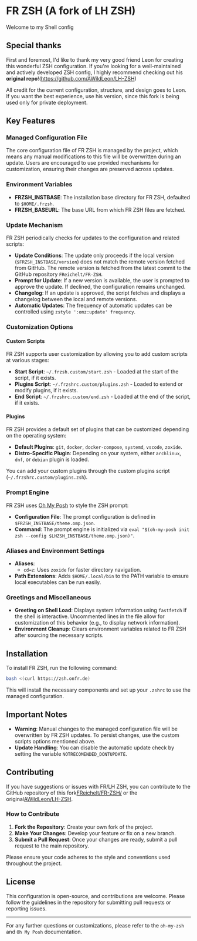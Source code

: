 # FR ZSH (A fork of LH ZSH)

Welcome to my Shell config

## Special thanks
First and foremost, I'd like to thank my very good friend Leon for creating this wonderful ZSH configuration.
If you're looking for a well-maintained and actively developed ZSH config, I highly recommend checking out his **original repo**!(https://github.com/AWildLeon/LH-ZSH)

All credit for the current configuration, structure, and design goes to Leon. If you want the best experience, use his version, since this fork is being used only for private deployment.
## Key Features

### Managed Configuration File

The core configuration file of FR ZSH is managed by the project, which means any manual modifications to this file will be overwritten during an update. Users are encouraged to use provided mechanisms for customization, ensuring their changes are preserved across updates.

### Environment Variables

- **FRZSH_INSTBASE**: The installation base directory for FR ZSH, defaulted to `$HOME/.frzsh`.
- **FRZSH_BASEURL**: The base URL from which FR ZSH files are fetched.

### Update Mechanism

FR ZSH periodically checks for updates to the configuration and related scripts:

- **Update Conditions**: The update only proceeds if the local version (`$FRZSH_INSTBASE/version`) does not match the remote version fetched from GitHub. The remote version is fetched from the latest commit to the GitHub repository `FReichelt/FR-ZSH`.
- **Prompt for Update**: If a new version is available, the user is prompted to approve the update. If declined, the configuration remains unchanged.
- **Changelog**: If an update is approved, the script fetches and displays a changelog between the local and remote versions.
- **Automatic Updates**: The frequency of automatic updates can be controlled using `zstyle ':omz:update' frequency`.

### Customization Options

#### Custom Scripts

FR ZSH supports user customization by allowing you to add custom scripts at various stages:

- **Start Script**: `~/.frzsh.custom/start.zsh` - Loaded at the start of the script, if it exists.
- **Plugins Script**: `~/.frzshrc.custom/plugins.zsh` - Loaded to extend or modify plugins, if it exists.
- **End Script**: `~/.frzshrc.custom/end.zsh` - Loaded at the end of the script, if it exists.

#### Plugins

FR ZSH provides a default set of plugins that can be customized depending on the operating system:

- **Default Plugins**: `git`, `docker`, `docker-compose`, `systemd`, `vscode`, `zoxide`.
- **Distro-Specific Plugin**: Depending on your system, either `archlinux`, `dnf`, or `debian` plugin is loaded.

You can add your custom plugins through the custom plugins script (`~/.frzshrc.custom/plugins.zsh`).

### Prompt Engine

FR ZSH uses [Oh My Posh](https://ohmyposh.dev/) to style the ZSH prompt:

- **Configuration File**: The prompt configuration is defined in `$FRZSH_INSTBASE/theme.omp.json`.
- **Command**: The prompt engine is initialized via `eval "$(oh-my-posh init zsh --config $LHZSH_INSTBASE/theme.omp.json)"`.

### Aliases and Environment Settings

- **Aliases**:
  - `cd=z`: Uses `zoxide` for faster directory navigation.
- **Path Extensions**: Adds `$HOME/.local/bin` to the PATH variable to ensure local executables can be run easily.

### Greetings and Miscellaneous

- **Greeting on Shell Load**: Displays system information using `fastfetch` if the shell is interactive. Uncommented lines in the file allow for customization of this behavior (e.g., to display network information).
- **Environment Cleanup**: Clears environment variables related to FR ZSH after sourcing the necessary scripts.

## Installation

To install FR ZSH, run the following command:

```sh
bash <(curl https://zsh.onfr.de)
```

This will install the necessary components and set up your `.zshrc` to use the managed configuration.

## Important Notes

- **Warning**: Manual changes to the managed configuration file will be overwritten by FR ZSH updates. To persist changes, use the custom scripts options mentioned above.
- **Update Handling**: You can disable the automatic update check by setting the variable `NOTRECOMENDED_DONTUPDATE`.

## Contributing

If you have suggestions or issues with FR/LH ZSH, you can contribute to the GitHub repository of this fork[FReichelt/FR-ZSH/](https://github.com/FReichelt/FR-ZSH/) or the original[AWildLeon/LH-ZSH](https://github.com/AWildLeon/LH-ZSH).

### How to Contribute

1. **Fork the Repository**: Create your own fork of the project.
2. **Make Your Changes**: Develop your feature or fix on a new branch.
3. **Submit a Pull Request**: Once your changes are ready, submit a pull request to the main repository.

Please ensure your code adheres to the style and conventions used throughout the project.

## License

This configuration is open-source, and contributions are welcome. Please follow the guidelines in the repository for submitting pull requests or reporting issues.

---

For any further questions or customizations, please refer to the `oh-my-zsh` and `Oh My Posh` documentation.
